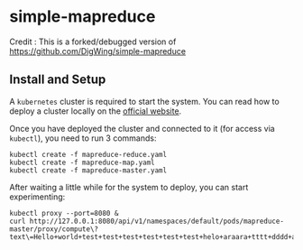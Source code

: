 # simple-mapreduce

Credit :
This is a forked/debugged version of https://github.com/DigWing/simple-mapreduce

## Install and Setup

A `kubernetes` cluster is required to start the system. You can read how to deploy a cluster 
locally on the [official website](https://kubernetes.io/docs/tasks/tools/install-minikube/).

Once you have deployed the cluster and connected to it (for access via `kubectl`), you need to run 
3 commands:

```
kubectl create -f mapreduce-reduce.yaml
kubectl create -f mapreduce-map.yaml
kubectl create -f mapreduce-master.yaml
```

After waiting a little while for the system to deploy, you can start experimenting:

```
kubectl proxy --port=8080 &
curl http://127.0.0.1:8080/api/v1/namespaces/default/pods/mapreduce-master/proxy/compute\?text\=Hello+world+test+test+test+test+test+test+helo+araara+tttt+dddd+araara+test+hello+hi+ih+ih+ih+hi
```
